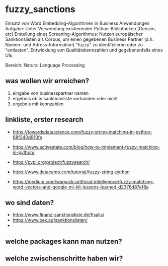 # fuzzy_sanctions

Einsatz von Word Embedding-Algorithmen in Business Anwendungen
Aufgabe: Unter Verwendung existierender Python-Bibliotheken (Gensim, etc) Erstellung eines Screening-Algorithmus: Nutzen europäischer Sanktionslisten als Corpus, um einen gegebenen Business Partner (d.h. Namen- und Adress-Information) "fuzzy" zu identifizieren oder zu "entlasten". Entwicklung von Qualitätskennzahlen und gegebenenfalls eines UIs

Bereich: Natural Language Processing

## was wollen wir erreichen?
1. eingabe von businesspartner namen
2. ergebnis ob in sanktionsliste vorhanden oder nicht
3. ergebnis mit kennzahlen

## linkliste, erster research
- https://towardsdatascience.com/fuzzy-string-matching-in-python-68f240d910fe
- https://www.activestate.com/blog/how-to-implement-fuzzy-matching-in-python/
- https://pypi.org/project/fuzzysearch/
- https://www.datacamp.com/tutorial/fuzzy-string-python

- https://medium.com/warwick-artificial-intelligence/fuzzy-matching-word-vectors-and-google-ml-kit-lessons-learned-d2376d87ef8a


## wo sind daten?
- https://www.finanz-sanktionsliste.de/fisalis/
- https://www.bex.ag/sanktionslisten/
- 

## welche packages kann man nutzen?

## welche zwischenschritte haben wir?

